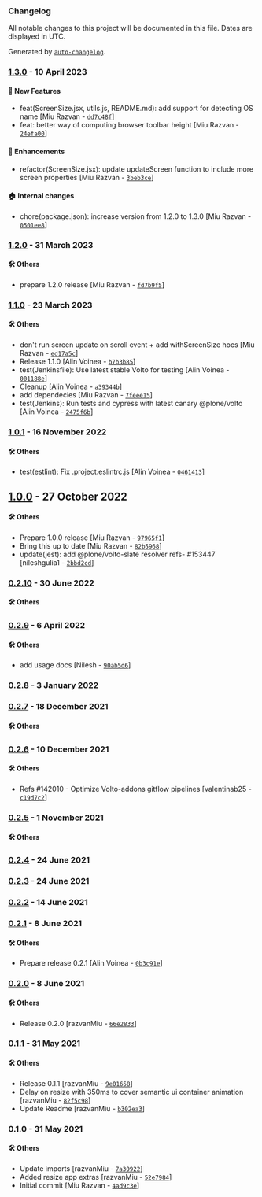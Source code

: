 ### Changelog

All notable changes to this project will be documented in this file. Dates are displayed in UTC.

Generated by [`auto-changelog`](https://github.com/CookPete/auto-changelog).

### [1.3.0](https://github.com/eea/volto-resize-helper/compare/1.2.0...1.3.0) - 10 April 2023

#### :rocket: New Features

- feat(ScreenSize.jsx, utils.js, README.md): add support for detecting OS name [Miu Razvan - [`dd7c48f`](https://github.com/eea/volto-resize-helper/commit/dd7c48fe2ef5573468d3b72dda3b6112e18e8e1a)]
- feat: better way of computing browser toolbar height [Miu Razvan - [`24efa00`](https://github.com/eea/volto-resize-helper/commit/24efa0043cc77dbf19b2f2efcc580da726d33d8f)]

#### :nail_care: Enhancements

- refactor(ScreenSize.jsx): update updateScreen function to include more screen properties [Miu Razvan - [`3beb3ce`](https://github.com/eea/volto-resize-helper/commit/3beb3ce645eb7605c99a616ef23f7f7118f20bdd)]

#### :house: Internal changes

- chore(package.json): increase version from 1.2.0 to 1.3.0 [Miu Razvan - [`0501ee8`](https://github.com/eea/volto-resize-helper/commit/0501ee873769621465e099a058d1cdbe26b1dab3)]

### [1.2.0](https://github.com/eea/volto-resize-helper/compare/1.1.0...1.2.0) - 31 March 2023

#### :hammer_and_wrench: Others

- prepare 1.2.0 release [Miu Razvan - [`fd7b9f5`](https://github.com/eea/volto-resize-helper/commit/fd7b9f55db0a09bfe54466e09efe47b5a654c57d)]
### [1.1.0](https://github.com/eea/volto-resize-helper/compare/1.0.1...1.1.0) - 23 March 2023

#### :hammer_and_wrench: Others

- don't run screen update on scroll event + add withScreenSize hocs [Miu Razvan - [`ed17a5c`](https://github.com/eea/volto-resize-helper/commit/ed17a5c9c03cb8f56e779903907b280082cd2577)]
- Release 1.1.0 [Alin Voinea - [`b7b3b85`](https://github.com/eea/volto-resize-helper/commit/b7b3b851f08a4bf7297c8d232fd809bbcb55ab17)]
- test(Jenkinsfile): Use latest stable Volto for testing [Alin Voinea - [`001188e`](https://github.com/eea/volto-resize-helper/commit/001188edd0135810d92788dffc768f329d3a3dee)]
- Cleanup [Alin Voinea - [`a39344b`](https://github.com/eea/volto-resize-helper/commit/a39344b444894c2fb3cc1331abb03865c16a4edd)]
- add dependecies [Miu Razvan - [`7feee15`](https://github.com/eea/volto-resize-helper/commit/7feee150e62b7af80dd9cd4d331da2b63c24f8ee)]
- test(Jenkins): Run tests and cypress with latest canary @plone/volto [Alin Voinea - [`2475f6b`](https://github.com/eea/volto-resize-helper/commit/2475f6bb66b1acf11cfce3d909c6d2f23b1ad9f5)]
### [1.0.1](https://github.com/eea/volto-resize-helper/compare/1.0.0...1.0.1) - 16 November 2022

#### :hammer_and_wrench: Others

- test(estlint): Fix .project.eslintrc.js [Alin Voinea - [`0461413`](https://github.com/eea/volto-resize-helper/commit/0461413fe29e15913b7961a4d97e30260479dbda)]
## [1.0.0](https://github.com/eea/volto-resize-helper/compare/0.2.10...1.0.0) - 27 October 2022

#### :hammer_and_wrench: Others

- Prepare 1.0.0 release [Miu Razvan - [`97965f1`](https://github.com/eea/volto-resize-helper/commit/97965f1deac22c291ea92569bb44d3bd0fcabd40)]
- Bring this up to date [Miu Razvan - [`82b5968`](https://github.com/eea/volto-resize-helper/commit/82b59684b4d4ae20f18fee64770a733e73aef74d)]
- update(jest): add @plone/volto-slate resolver refs- #153447 [nileshgulia1 - [`2bbd2cd`](https://github.com/eea/volto-resize-helper/commit/2bbd2cdf5db5cc8dfa0b96e27085ca738692e2f4)]
### [0.2.10](https://github.com/eea/volto-resize-helper/compare/0.2.9...0.2.10) - 30 June 2022

#### :hammer_and_wrench: Others

### [0.2.9](https://github.com/eea/volto-resize-helper/compare/0.2.8...0.2.9) - 6 April 2022

#### :hammer_and_wrench: Others

- add usage docs [Nilesh - [`90ab5d6`](https://github.com/eea/volto-resize-helper/commit/90ab5d686ba7511e3df5e509c8f2e5cb516a8cf8)]
### [0.2.8](https://github.com/eea/volto-resize-helper/compare/0.2.7...0.2.8) - 3 January 2022

### [0.2.7](https://github.com/eea/volto-resize-helper/compare/0.2.6...0.2.7) - 18 December 2021

#### :hammer_and_wrench: Others

### [0.2.6](https://github.com/eea/volto-resize-helper/compare/0.2.5...0.2.6) - 10 December 2021

#### :hammer_and_wrench: Others

- Refs #142010 - Optimize Volto-addons gitflow pipelines [valentinab25 - [`c19d7c2`](https://github.com/eea/volto-resize-helper/commit/c19d7c2e3ae1bf89b0e492906c60ca3b18118a1b)]
### [0.2.5](https://github.com/eea/volto-resize-helper/compare/0.2.4...0.2.5) - 1 November 2021

#### :hammer_and_wrench: Others

### [0.2.4](https://github.com/eea/volto-resize-helper/compare/0.2.3...0.2.4) - 24 June 2021

### [0.2.3](https://github.com/eea/volto-resize-helper/compare/0.2.2...0.2.3) - 24 June 2021

### [0.2.2](https://github.com/eea/volto-resize-helper/compare/0.2.1...0.2.2) - 14 June 2021

### [0.2.1](https://github.com/eea/volto-resize-helper/compare/0.2.0...0.2.1) - 8 June 2021

#### :hammer_and_wrench: Others

- Prepare release 0.2.1 [Alin Voinea - [`0b3c91e`](https://github.com/eea/volto-resize-helper/commit/0b3c91e2e0b056b8d884f3027c9ba51028ebd7b7)]
### [0.2.0](https://github.com/eea/volto-resize-helper/compare/0.1.1...0.2.0) - 8 June 2021

#### :hammer_and_wrench: Others

- Release 0.2.0 [razvanMiu - [`66e2833`](https://github.com/eea/volto-resize-helper/commit/66e2833772b06950603f95ef8e537df91e02285a)]
### [0.1.1](https://github.com/eea/volto-resize-helper/compare/0.1.0...0.1.1) - 31 May 2021

#### :hammer_and_wrench: Others

- Release 0.1.1 [razvanMiu - [`9e01658`](https://github.com/eea/volto-resize-helper/commit/9e01658d140cba59e478fd8bd55f07f48cdd3729)]
- Delay on resize with 350ms to cover semantic ui container animation [razvanMiu - [`82f5c98`](https://github.com/eea/volto-resize-helper/commit/82f5c98ca8d8e3cc2d84d62786d78e3d5b5adb61)]
- Update Readme [razvanMiu - [`b302ea3`](https://github.com/eea/volto-resize-helper/commit/b302ea334c06858cc8d83cdd638f37f1f53f9cb4)]
### 0.1.0 - 31 May 2021

#### :hammer_and_wrench: Others

- Update imports [razvanMiu - [`7a30922`](https://github.com/eea/volto-resize-helper/commit/7a30922067f4e878d1ab47bb5bd26fded81b806f)]
- Added resize app extras [razvanMiu - [`52e7984`](https://github.com/eea/volto-resize-helper/commit/52e7984a488a67c70ed7a218afb0c22682a72976)]
- Initial commit [Miu Razvan - [`4ad9c3e`](https://github.com/eea/volto-resize-helper/commit/4ad9c3e122176c535a777d7acd14b9ab565e964f)]

